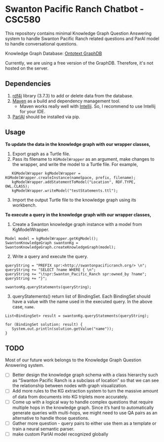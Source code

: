 # Swanton Pacific Ranch Chatbot - CSC580

This repository contains minimal Knowledge Graph Question Answering system to handle Swanton Pacific Ranch related questions and ParAI model to handle conversational questions. 

Knowledge Graph Database: [Ontotext GraphDB](https://www.ontotext.com/products/graphdb/graphdb-free/)

Currently, we are using a free version of the GraphDB. Therefore, it's not hosted on the server.

## Dependencies
1. [rdf4j](https://rdf4j.org/documentation/) library (3.7.3) to add or delete data from the database.
2. [Maven](https://maven.apache.org/) as a build and dependency management tool.
    - Maven works really well with [Intellij](https://www.jetbrains.com/idea/). So, I recommend to use Intellij for your IDE.
3. [ParlAI](https://parl.ai/docs/tutorial_quick.html#install) should be installed via pip.

## Usage
**To update the data in the knowledge graph with our wrapper classes,**
1. Export graph as a Turtle file.
2. Pass its filename to `KGModelWrapper` as an argument, make changes to the wrapper, and write the model to a Turtle file.
   For example,
```
   KGModelWrapper kgModelWrapper = KGModelWrapper.createInstance(nameSpace, prefix, filename);
   kgModelWrapper.addStatementToModel("Location", RDF.TYPE, OWL.CLASS);
   kgModelWrapper.writeModel("testStatements.ttl");
```
3. Import the output Turtle file to the knowledge graph using its workbench.

**To execute a query in the knowledge graph with our wrapper classes,**
1. Create a Swanton knowledge graph instance with a model from KgModelWrapper.
```
Model model = kgModelWrapper.getKgModel();
SwantonKnowledgeGraph swantonKg = SwantonKnowledgeGraph.createKnowledgeGraph(model);
```
2. Write a query and execute the query.
```
queryString = "PREFIX spr:<http://swantonpacificranch.org/> \n";
queryString += "SELECT ?name WHERE { \n";
queryString += "\tspr:Swanton_Pacific_Ranch spr:owned_by ?name";
queryString += "}";

swantonKg.queryStatements(queryString);
```
3. queryStatements() return list of BindingSet. Each BindingSet should have a value with the name used in the executed query. In the above case, `name`.
```
List<BindingSet> result = swantonKg.queryStatements(queryString);

for (BindingSet solution: result) {
   System.out.println(solution.getValue("name"));
}
```

## TODO
Most of our future work belongs to the Knowledge Graph Question Answering system. 
- [ ] Better design the knowledge graph schema with a class hierarchy such as “Swanton Pacific Ranch is a subclass of location” so that we can see the relationship between nodes with graph visualization. 
- [ ] Add more rules to the KG extraction system to turn the massive amount of data from documents into KG triplets more accurately.
- [ ] Come up with a logical way to handle complex questions that require multiple hops in the knowledge graph. Since it’s hard to automatically generate queries with multi-hops, we might need to use QA pairs as an alternative to handle those questions. 
- [ ] Gather more question - query pairs to either use them as a template or train a neural semantic parser.
- [ ] make custom ParlAI model recognized globally

